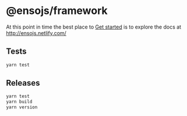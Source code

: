 # @ensojs/framework

At this point in time the best place to [Get started](http://ensojs.netlify.com/) is to explore the docs at <http://ensojs.netlify.com/>

## Tests

```bash
yarn test
```

## Releases

```bash
yarn test
yarn build
yarn version
```
